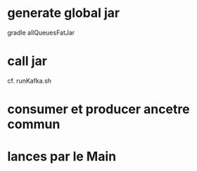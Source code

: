 # generate global jar
gradle allQueuesFatJar
# call jar
cf. runKafka.sh

# consumer et producer ancetre commun
# lances par le Main